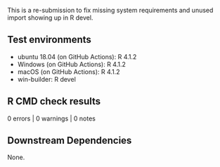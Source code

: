 This is a re-submission to fix missing system requirements and unused import
showing up in R devel.

## Test environments

* ubuntu 18.04 (on GitHub Actions): R 4.1.2
* Windows (on GitHub Actions): R 4.1.2
* macOS (on GitHub Actions): R 4.1.2
* win-builder: R devel

## R CMD check results

0 errors | 0 warnings | 0 notes


## Downstream Dependencies

None.
